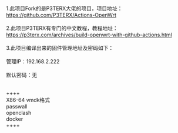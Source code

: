 <br>1.此项目Fork的是P3TERX大佬的项目，项目地址：https://github.com/P3TERX/Actions-OpenWrt</br>
<br>2.此项目P3TERX有专门的中文教程，教程地址：https://p3terx.com/archives/build-openwrt-with-github-actions.html</br>
<br>3.此项目编译出来的固件管理地址及密码如下：</br>
<br>管理IP：192.168.2.222</br>
<br>默认密码：无  </br>

<br>++++
<br>X86-64 vmdk格式
<br>passwall
<br>openclash
<br>docker
<br>++++
